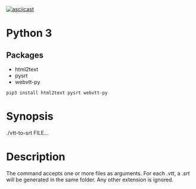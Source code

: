 [![asciicast](https://asciinema.org/a/234035.svg)](https://asciinema.org/a/234035)

# Python 3
## Packages

- html2text
- pysrt
- webvtt-py

```
pip3 install html2text pysrt webvtt-py
```

# Synopsis

./vtt-to-srt FILE...

# Description

The command accepts one or more files as arguments.
For each _.vtt_, a _.srt_ will be generated in the same folder.
Any other extension is ignored.
